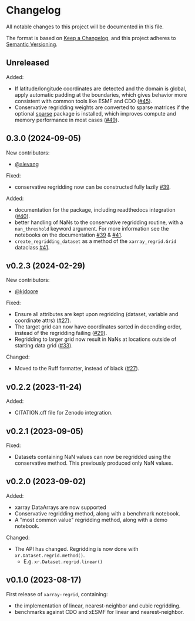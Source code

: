 # Changelog
All notable changes to this project will be documented in this file.

The format is based on [Keep a Changelog](https://keepachangelog.com/en/1.0.0/),
and this project adheres to [Semantic Versioning](https://semver.org/).

## Unreleased

Added:
 - If latitude/longitude coordinates are detected and the domain is global, apply automatic padding at the boundaries, which gives behavior more consistent with common tools like ESMF and CDO ([#45](https://github.com/xarray-contrib/xarray-regrid/pull/45)).
 - Conservative regridding weights are converted to sparse matrices if the optional [sparse](https://github.com/pydata/sparse) package is installed, which improves compute and memory performance in most cases ([#49](https://github.com/xarray-contrib/xarray-regrid/pull/49)).
 

## 0.3.0 (2024-09-05)

New contributors:
 - [@slevang](https://github.com/slevang)

Fixed:
 - conservative regridding now can be constructed fully lazily [#39](https://github.com/EXCITED-CO2/xarray-regrid/pull/39).

Added:
 - documentation for the package, including readthedocs integration ([#40](https://github.com/EXCITED-CO2/xarray-regrid/pull/40)).
 - better handling of NaNs to the conservative regridding routine, with a `nan_threshold` keyword argument. For more information see the notebooks on the documentation [#39](https://github.com/EXCITED-CO2/xarray-regrid/pull/39) \& [#41](https://github.com/EXCITED-CO2/xarray-regrid/pull/41).
 - `create_regridding_dataset` as a method of the `xarray_regrid.Grid` dataclass [#41](https://github.com/EXCITED-CO2/xarray-regrid/pull/41).

## v0.2.3 (2024-02-29)

New contributors:
 - [@kjdoore](https://github.com/kjdoore)

Fixed:
 - Ensure all attributes are kept upon regridding (dataset, variable and coordinate attrs) ([#27](https://github.com/EXCITED-CO2/xarray-regrid/pull/27)).
 - The target grid can now have coordinates sorted in decending order, instead of the regridding failing ([#29](https://github.com/EXCITED-CO2/xarray-regrid/pull/29)).
 - Regridding to larger grid now result in NaNs at locations outside of starting data grid ([#33](https://github.com/EXCITED-CO2/xarray-regrid/pull/33)).

Changed:
 - Moved to the Ruff formatter, instead of black ([#27](https://github.com/EXCITED-CO2/xarray-regrid/pull/27)).

## v0.2.2 (2023-11-24)

Added:
 - CITATION.cff file for Zenodo integration.

## v0.2.1 (2023-09-05)

Fixed:
 - Datasets containing NaN values can now be regridded using the conservative method. This previously produced only NaN values.

## v0.2.0 (2023-09-02)

Added:
 - xarray DataArrays are now supported
 - Conservative regridding method, along with a benchmark notebook.
 - A "most common value" regridding method, along with a demo notebook.

Changed:
 - The API has changed. Regridding is now done with `xr.Dataset.regrid.method()`. 
   - E.g. `xr.Dataset.regrid.linear()`


## v0.1.0 (2023-08-17)
First release of `xarray-regrid`, containing:
- the implementation of linear, nearest-neighbor and cubic regridding.
- benchmarks against CDO and xESMF for linear and nearest-neighbor.

